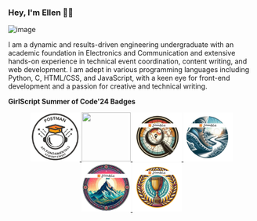 ### Hey, I'm Ellen 👋🌝
![image](https://github.com/ellen-rose-james/ellen-rose-james/assets/95645830/0779f115-1349-4e3c-94f9-3a303d175e47)

I am a dynamic and results-driven engineering undergraduate with an academic foundation in Electronics and Communication and extensive hands-on experience in technical event coordination, content writing, and web development. I am adept in various programming languages including Python, C, HTML/CSS, and JavaScript, with a keen eye for front-end development and a passion for creative and technical writing.

<b>GirlScript Summer of Code'24 Badges</b><br>
<div style='display:flex; align-items:center; gap: 10px;' align='center'>
 <a href="https://gssoc.girlscript.tech/leaderboard">
<img src="https://raw.githubusercontent.com/girlscript/gssoc-website-new/main/public/badges/postman.png" width="100px" height="100px" />
  <img src="[https://github.com/girlscript/gssoc-website-new/blob/main/public/badges/1.png](https://github.com/GSSoC24/Contributor/blob/main/assets/Adventurer%20Badge.png)" width="100px" height="100px" />
  <img src="https://github.com/girlscript/gssoc-website-new/blob/main/public/badges/2.png" width="100px" height="100px" />
  <img src="https://github.com/girlscript/gssoc-website-new/blob/main/public/badges/3.png" width="100px" height="100px" />
  <img src="https://github.com/girlscript/gssoc-website-new/blob/main/public/badges/4.png" width="100px" height="100px" />
  <img src="https://github.com/girlscript/gssoc-website-new/blob/main/public/badges/5.png" width="100px" height="100px" />
 </a>
</div>
